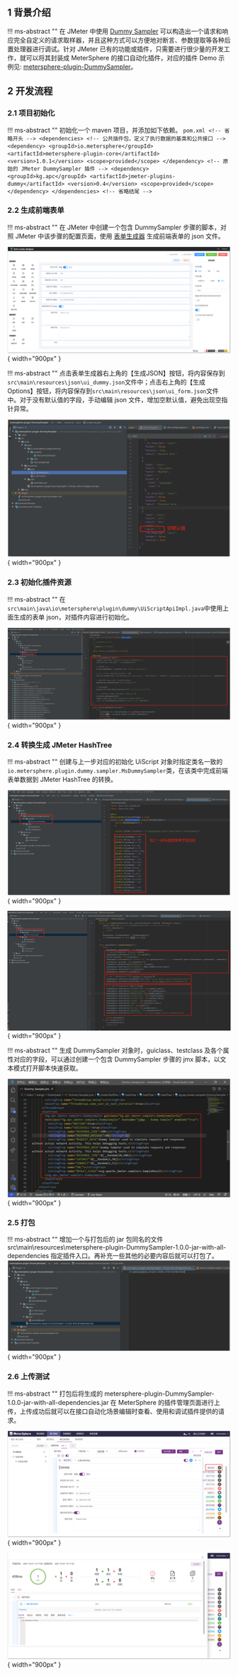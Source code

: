 ## 1 背景介绍
!!! ms-abstract ""
    在 JMeter 中使用 [Dummy Sampler](https://jmeter-plugins.org/wiki/DummySampler/?utm_source=jmeter&utm_medium=helplink&utm_campaign=DummySampler) 可以构造出一个请求和响应完全自定义的请求取样器，并且这种方式可以方便地对断言、参数提取等各种后置处理器进行调试。针对 JMeter 已有的功能或插件，只需要进行很少量的开发工作，就可以将其封装成 MeterSphere 的接口自动化插件，对应的插件 Demo 示例见: [metersphere-plugin-DummySampler](https://github.com/metersphere/metersphere-plugin-DummySampler)。 <br>

## 2 开发流程
### 2.1 项目初始化
!!! ms-abstract ""
    初始化一个 maven 项目，并添加如下依赖。
    ```pom.xml
    <!-- 省略开头 -->
        <dependencies>
            <!-- 公共插件包，定义了执行数据的基类和公共接口 -->
            <dependency>
                <groupId>io.metersphere</groupId>
                <artifactId>metersphere-plugin-core</artifactId>
                <version>1.0.1</version>
                <scope>provided</scope>
            </dependency>
            <!-- 原始的 JMeter DummySampler 插件 -->
            <dependency>
                <groupId>kg.apc</groupId>
                <artifactId>jmeter-plugins-dummy</artifactId>
                <version>0.4</version>
                <scope>provided</scope>
            </dependency>
        </dependencies>
    <!-- 省略结尾 -->
    ```

### 2.2 生成前端表单
!!! ms-abstract ""
    在 JMeter 中创建一个包含 DummySampler 步骤的脚本，对照 JMeter 中该步骤的配置页面，使用 [表单生成器](http://www.form-create.com/designer/?fr=home) 生成前端表单的 json 文件。<br>

![表单生成器](./img/automation_plugin_dev/表单生成器.png){ width="900px" }

!!! ms-abstract ""
    点击表单生成器右上角的【生成JSON】按钮，将内容保存到`src\main\resources\json\ui_dummy.json`文件中；点击右上角的【生成Options】按钮，将内容保存到`src\main\resources\json\ui_form.json`文件中。对于没有默认值的字段，手动编辑 json 文件，增加空默认值，避免出现空指针异常。<br>

![表单生成器](./img/automation_plugin_dev/表单生成器右上角.png){ width="900px" }

### 2.3 初始化插件资源
!!! ms-abstract ""
    在`src\main\java\io\metersphere\plugin\dummy\UiScriptApiImpl.java`中使用上面生成的表单 json，对插件内容进行初始化。<br>

![表单生成器](./img/automation_plugin_dev/初始化插件资源.png){ width="900px" }

### 2.4 转换生成 JMeter HashTree
!!! ms-abstract ""
    创建与上一步对应的初始化 UiScript 对象时指定类名一致的`io.metersphere.plugin.dummy.sampler.MsDummySampler`类，在该类中完成前端表单数据到 JMeter HashTree 的转换。<br>

![表单生成器](./img/automation_plugin_dev/转换生成JMeter_HashTree.png){ width="900px" }

![表单生成器](./img/automation_plugin_dev/转换生成JMeter_HashTree_1.png){ width="900px" }

!!! ms-abstract ""
    生成 DummySampler 对象时，guiclass、testclass 及各个属性对应的字段，可以通过创建一个包含 DummySampler 步骤的 jmx 脚本，以文本模式打开脚本快速获取。<br>

![表单生成器](./img/automation_plugin_dev/转换生成JMeter_HashTree_2.png){ width="900px" }

### 2.5 打包
!!! ms-abstract ""
    增加一个与打包后的 jar 包同名的文件 src\main\resources\metersphere-plugin-DummySampler-1.0.0-jar-with-all-dependencies 指定插件入口。再补充一些其他的必要内容后就可以打包了。<br>
![表单生成器](./img/automation_plugin_dev/收尾打包.png){ width="900px" }

### 2.6 上传测试
!!! ms-abstract ""
    打包后将生成的 metersphere-plugin-DummySampler-1.0.0-jar-with-all-dependencies.jar 在 MeterSphere 的插件管理页面进行上传，上传成功后就可以在接口自动化场景编辑时查看、使用和调试插件提供的请求。<br>

![表单生成器](./img/automation_plugin_dev/上传测试.png){ width="900px" }

![表单生成器](./img/automation_plugin_dev/上传测试_1.png){ width="900px" }